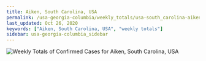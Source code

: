 ```yaml
---
title: Aiken, South Carolina, USA
permalink: /usa-georgia-columbia/weekly_totals/usa-south_carolina-aiken-weekly_totals.html
last_updated: Oct 26, 2020
keywords: ["Aiken, South Carolina, USA", "weekly totals"]
sidebar: usa-georgia-columbia_sidebar
---
```


![Weekly Totals of Confirmed Cases for Aiken, South Carolina, USA](/covid_tracker/images/graphs/usa-south_carolina-aiken-weekly_totals_graph.png)
